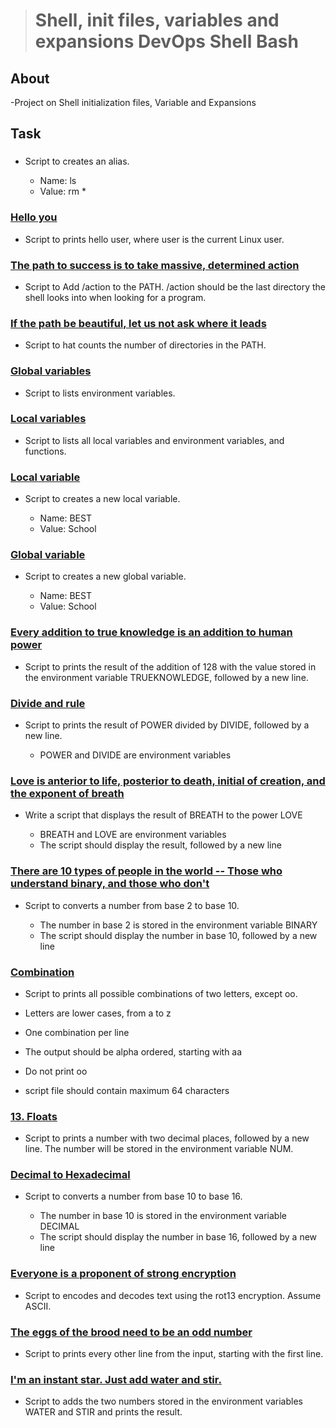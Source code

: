 > # Shell, init files, variables and expansions DevOps Shell Bash

## About
 
 -Project on Shell initialization files, Variable and Expansions 

## Task
  
### [<o>](./0-alias)
 
 - Script to  creates an alias.
   
    - Name: ls
    - Value: rm *


### [Hello you](./1-hello_you)

 - Script to prints hello user, where user is the current Linux user.



### [The path to success is to take massive, determined action](./2-path)

 - Script to Add /action to the PATH. /action should be the last directory the shell looks into when looking for a program.



### [If the path be beautiful, let us not ask where it leads](./3-paths)

 - Script to hat counts the number of directories in the PATH.



### [Global variables](./4-global_variables)

 - Script to lists environment variables. 


### [Local variables](./5-local_variables)

 - Script to  lists all local variables and environment variables, and functions.


### [Local variable](./6-create_local_variable)

 - Script to creates a new local variable.
   
   - Name: BEST
   - Value: School



### [Global variable](./7-create_global_variable)

 - Script to creates a new global variable.
   
   - Name: BEST
   - Value: School



### [Every addition to true knowledge is an addition to human power](./8-true_knowledge)

 - Script to prints the result of the addition of 128 with the value stored in the environment variable TRUEKNOWLEDGE, followed by a new line.


### [Divide and rule](./9-divide_and_rule)

 - Script to prints the result of POWER divided by DIVIDE, followed by a new line.

   - POWER and DIVIDE are environment variables


### [Love is anterior to life, posterior to death, initial of creation, and the exponent of breath](./10-love_exponent_breath)

 - Write a script that displays the result of BREATH to the power LOVE

    - BREATH and LOVE are environment variables
    - The script should display the result, followed by a new line


### [There are 10 types of people in the world -- Those who understand binary, and those who don't](./11-binary_to_decimal)

 - Script to converts a number from base 2 to base 10.
  
   - The number in base 2 is stored in the environment variable BINARY
   - The script should display the number in base 10, followed by a new line


### [Combination](./12-combinations)

 - Script to prints all possible combinations of two letters, except oo.

  - Letters are lower cases, from a to z
  - One combination per line
  - The output should be alpha ordered, starting with aa
  - Do not print oo
  - script file should contain maximum 64 characters


### [13. Floats](./13-print_float)

 - Script to prints a number with two decimal places, followed by a new line.
      The number will be stored in the environment variable NUM.


### [Decimal to Hexadecimal](./100-decimal_to_hexadecimal)

 - Script to converts a number from base 10 to base 16.

   - The number in base 10 is stored in the environment variable DECIMAL
   - The script should display the number in base 16, followed by a new line


### [Everyone is a proponent of strong encryption](./101-rot13)

  - Script to encodes and decodes text using the rot13 encryption. Assume ASCII.


### [The eggs of the brood need to be an odd number](./102-odd)

 - Script to prints every other line from the input, starting with the first line.


### [I'm an instant star. Just add water and stir.](./103-water_and_stir)

 - Script to  adds the two numbers stored in the environment variables WATER and STIR and prints the result.


